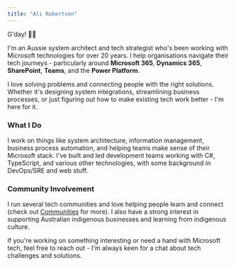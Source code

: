 ```yaml
---
title: "Ali Robertson"
---
```


G'day! 👦🏽

I'm an Aussie system architect and tech strategist who's been working with Microsoft technologies for over 20 years. I help organisations navigate their tech journeys - particularly around **Microsoft 365**, **Dynamics 365**, **SharePoint**, **Teams**, and the **Power Platform**.

I love solving problems and connecting people with the right solutions. Whether it's designing system integrations, streamlining business processes, or just figuring out how to make existing tech work better - I'm here for it.

### What I Do

I work on things like system architecture, information management, business process automation, and helping teams make sense of their Microsoft stack. I've built and led development teams working with C#, TypeScript, and various other technologies, with some background in DevOps/SRE and web stuff.

### Community Involvement

I run several tech communities and love helping people learn and connect (check out [Communities](/communities/) for more). I also have a strong interest in supporting Australian indigenous businesses and learning from indigenous culture.

If you're working on something interesting or need a hand with Microsoft tech, feel free to reach out - I'm always keen for a chat about tech challenges and solutions.
